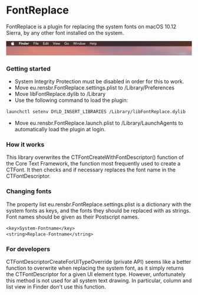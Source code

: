 # FontReplace

FontReplace is a plugin for replacing the system fonts on macOS 10.12 Sierra, by any other font installed on the system.

![Screenshot](screenshot.png)

### Getting started
* System Integrity Protection must be disabled in order for this to work.
* Move eu.rensbr.FontReplace.settings.plist to /Library/Preferences
* Move libFontReplace.dylib to /Library
* Use the following command to load the plugin:
```bash
launchctl setenv DYLD_INSERT_LIBRARIES /Library/libFontReplace.dylib
```
* Move eu.rensbr.FontReplace.launch.plist to /Library/LaunchAgents to automatically load the plugin at login.

### How it works
This library overwrites the CTFontCreateWithFontDescriptor() function of the Core Text Framework, the function most frequently used to create a CTFont. It then checks and if necessary replaces the font name in the CTFontDescriptor.

### Changing fonts
The property list eu.rensbr.FontReplace.settings.plist is a dictionary with the system fonts as keys, and the fonts they should be replaced with as strings. Font names should be given as their Postscript names.

```plist
<key>System-Fontname</key>
<string>Replace-Fontname</string>
```

### For developers
CTFontDescriptorCreateForUITypeOverride (private API) seems like a better function to overwrite when replacing the system font, as it simply returns the CTFontDescriptor for a given UI element type. However, unfortunately this method is not used for all system text drawing. In particular, column and list view in Finder don't use this function.
